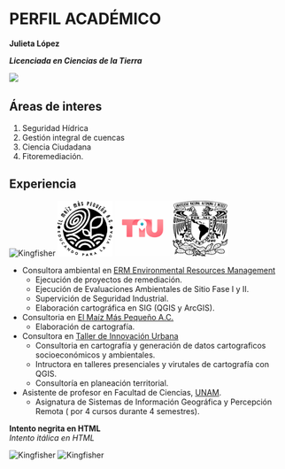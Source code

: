 # PERFIL ACADÉMICO

**Julieta López**

***Licenciada en Ciencias de la Tierra***

![](kingfisher.jpg)

## Áreas de interes  
1. Seguridad Hídrica
2. Gestión integral de cuencas
3. Ciencia Ciudadana
4. Fitoremediación.

## Experiencia
<img src="https://www.erm.com/contentassets/5db737464e734daba2c2c49b85cf7045/erm-logo.jpg" alt="Kingfisher" width="150" height="100" /> <img src="logo.png" alt="Kingfisher" width="100" height="100" /> <img src="TIU.png" alt="Kingfisher" width="100" height="100" /> <img src="unam.png" alt="Kingfisher" width="100" height="100" />
- Consultora ambiental en [ERM Environmental Resources Management](https://www.erm.com)
  - Ejecución de proyectos de remediación.
  - Ejecución de Evaluaciones Ambientales de Sitio Fase I y II.
  - Supervición de Seguridad Industrial.
  - Elaboración cartográfica en SIG (QGIS y ArcGIS).
- Consultoria en [El Maíz Más Pequeño A.C.](https://www.elmaizmaspequeno.org/)
   - Elaboración de cartografía.
- Consultora en [Taller de Innovación Urbana](https://innovacionurbana.teachable.com/)
  - Consultoria en cartografía y generación de datos cartograficos socioeconómicos y ambientales.
  - Intructora en talleres presenciales y virutales de cartografía con QGIS.
  - Consultoría en planeación territorial.
- Asistente de profesor en Facultad de Ciencias, [UNAM](https://www.unam.mx/).
  - Asignatura de Sistemas de Información Geográfica y Percepción Remota ( por 4 cursos durante 4 semestres).

<strong>Intento negrita en HTML</strong>  
<em>Intento itálica en HTML</em>

<img src="kingfisher.jpg" alt="Kingfisher" width="100" height="100" /> <img src="kingfisher.jpg" alt="Kingfisher" width="100" height="75" />
